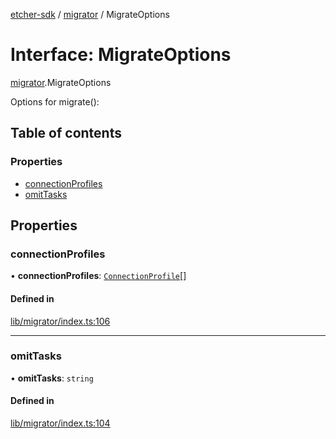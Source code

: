 [etcher-sdk](../README.md) / [migrator](../modules/migrator.md) / MigrateOptions

# Interface: MigrateOptions

[migrator](../modules/migrator.md).MigrateOptions

Options for migrate():

## Table of contents

### Properties

- [connectionProfiles](migrator.MigrateOptions.md#connectionprofiles)
- [omitTasks](migrator.MigrateOptions.md#omittasks)

## Properties

### connectionProfiles

• **connectionProfiles**: [`ConnectionProfile`](migrator.ConnectionProfile.md)[]

#### Defined in

[lib/migrator/index.ts:106](https://github.com/balena-io-modules/etcher-sdk/blob/a70e73b/lib/migrator/index.ts#L106)

___

### omitTasks

• **omitTasks**: `string`

#### Defined in

[lib/migrator/index.ts:104](https://github.com/balena-io-modules/etcher-sdk/blob/a70e73b/lib/migrator/index.ts#L104)
